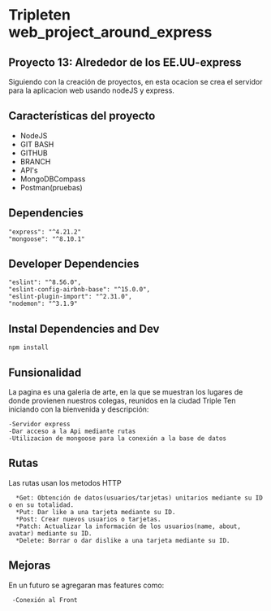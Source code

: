 # Tripleten web_project_around_express

## Proyecto 13: Alrededor de los EE.UU-express

Siguiendo con la creación de proyectos, en esta ocacion se crea el servidor para la aplicacion web usando nodeJS y express.

## Características del proyecto

- NodeJS
- GIT BASH
- GITHUB
- BRANCH
- API's
- MongoDBCompass
- Postman(pruebas)

## Dependencies

    "express": "^4.21.2"
    "mongoose": "^8.10.1"

## Developer Dependencies

    "eslint": "^8.56.0",
    "eslint-config-airbnb-base": "^15.0.0",
    "eslint-plugin-import": "^2.31.0",
    "nodemon": "^3.1.9"

## Instal Dependencies and Dev

    npm install

## Funsionalidad

La pagina es una galeria de arte, en la que se muestran los lugares de donde provienen nuestros colegas, reunidos en la ciudad Triple Ten iniciando con la bienvenida y descripción:

    -Servidor express
    -Dar acceso a la Api mediante rutas
    -Utilizacion de mongoose para la conexión a la base de datos

## Rutas

Las rutas usan los metodos HTTP

      *Get: Obtención de datos(usuarios/tarjetas) unitarios mediante su ID o en su totalidad.
      *Put: Dar like a una tarjeta mediante su ID.
      *Post: Crear nuevos usuarios o tarjetas.
      *Patch: Actualizar la información de los usuarios(name, about, avatar) mediante su ID.
      *Delete: Borrar o dar dislike a una tarjeta mediante su ID.

## Mejoras

En un futuro se agregaran mas features como:

     -Conexión al Front
